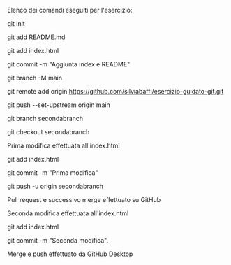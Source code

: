 Elenco dei comandi eseguiti per l'esercizio:

git init

git add README.md

git add index.html

git commit -m "Aggiunta index e README"

git branch -M main

git remote add origin https://github.com/silviabaffi/esercizio-guidato-git.git

git push --set-upstream origin main

git branch secondabranch

git checkout secondabranch

Prima modifica effettuata all'index.html

git add index.html

git commit -m "Prima modifica"

git push -u origin secondabranch

Pull request e successivo merge effettuato su GitHub

Seconda modifica effettuata all'index.html

git add index.html

git commit -m "Seconda modifica".

Merge e push effettuato da GitHub Desktop